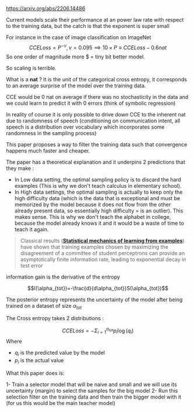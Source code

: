 https://arxiv.org/abs/2206.14486



Current models scale their performance at an power law rate with respect to the training data,
but the catch is that the exponent is super small 

For instance in the case of image classification on ImageNet $$CCELoss= P^{-\nu}, \nu=0.095 \implies 10 \times P \equiv CCELoss - 0.6 nat$$
So one order of magnitude more $ = tiny bit better model.

So scaling is terrible.

What is a **nat** ? It is the unit of the categorical cross entropy, it corresponds to an average surprise of the model over the training data. 

CCE would be 0 nat on average if there was no stochasticity in the data and we could learn to predict it with 0 errors (think of symbolic regression)

In reality of course it is only possible to drive down CCE to the inherent nat due to randomness of speech (conditioning on communication intent, all speech is a distribution over vocabulary which incorporates some randomness in the sampling process)


This paper proposes a way to filter the training data such that convergence happens much faster and cheaper.


The paper has a theoretical explanation and it underpins 2 predictions that they make : 

- In Low data setting, the optimal sampling policy is to discard the hard examples (This is why we don't teach calculus in elementary school).
- In High data settings, the optimal sampling is actually to keep only the high difficulty data (which is the data that is exceptional and must be memorized by the model because it does not flow from the other already present data, so essentially high difficulty =  is an outlier). This makes sense. This is why we don't teach the alphabet in college, because the model already knows it and it would be a waste of time to teach it again.



> Classical results (**[Statistical mechanics of learning from examples](https://journals.aps.org/pra/abstract/10.1103/PhysRevA.45.6056)**) have shown that training examples chosen by maximizing the disagreement of a committee of student perceptrons can provide an asymptotically finite information rate, leading to exponential decay in test error


information gain is the derivative of the entropy

$$I(\alpha_{tot})=-\frac{d}{d\alpha_{tot}}S(\alpha_{tot})$$



The posterior entropy represents the uncertainty of the model after being trained on a dataset of size $\alpha_{tot}$ 

The Cross entropy takes 2 distributions : 

$$CCELoss = -\Sigma_{i=1}^{\alpha_{tot}} p_i \log(q_i)$$
Where 
- $q_i$ is the predicted value by the model
- $p_i$ is the actual value 




What this paper does is: 

1- Train a selector model that will be naive and small and we will use its uncertainty (margin) to select the samples for the big model
2- Run this selection filter on the training data and then train the bigger model with it (for us this would be the main teacher model)



